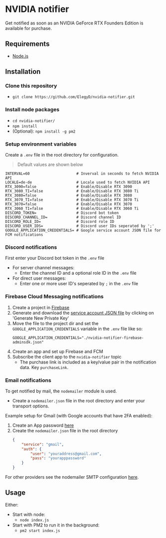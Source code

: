 # NVIDIA notifier

Get notified as soon as an NVIDIA GeForce RTX Founders Edition is available for purchase.

## Requirements

- [Node.js](https://nodejs.org/)

## Installation

### Clone this repository

- `git clone https://github.com/ElegyD/nvidia-notifier.git`

### Install node packages

- `cd nvidia-notifier/`
- `npm install`
- (Optional): `npm install -g pm2`

### Setup environment variables

Create a `.env` file in the root directory for configuration.  
> Default values are shown below
```
INTERVAL=60                     # Inverval in seconds to fetch NVIDIA API
LOCALE=de-de                    # Locale used to fetch NVIDIA API
RTX_3090=false                  # Enable/Disable RTX 3090
RTX_3080_TI=false               # Enable/Disable RTX 3080 Ti
RTX_3080=false                  # Enable/Disable RTX 3080
RTX_3070_TI=false               # Enable/Disable RTX 3070 Ti
RTX_3070=false                  # Enable/Disable RTX 3070
RTX_3060_TI=false               # Enable/Disable RTX 3060 Ti
DISCORD_TOKEN=                  # Discord bot token
DISCORD_CHANNEL_ID=             # Discord channel ID
DISCORD_ROLE_ID=                # Discord role ID
DISCORD_USER_IDS=               # Discord user IDs seperated by ';'
GOOGLE_APPLICATION_CREDENTIALS= # Google service account JSON file for FCM notifications
```

### Discord notifications

First enter your Discord bot token in the `.env` file

- For server channel messages:
    - Enter the channel ID and a optional role ID in the `.env` file
- For direct user messages:
    - Enter one or more user ID's seperated by `;` in the `.env` file

### Firebase Cloud Messaging notifications

1. Create a project in [Firebase](https://console.firebase.google.com/)
2. Generate and download the [service account JSON file](https://console.firebase.google.com/project/_/settings/serviceaccounts/adminsdk) by clicking on 'Generate New Private Key'
3. Move the file to the project dir and set the `GOOGLE_APPLICATION_CREDENTIALS` variable in the `.env` file like so:  
    ```
    GOOGLE_APPLICATION_CREDENTIALS="./nvidia-notifier-firebase-adminsdk.json"
    ```
4. Create an app and set up Firebase and FCM
5. Subscribe the client app to the `nvidia-notifier` topic
    - The purchase link is included as a key/value pair in the notification data. Key `purchaseLink`.

### Email notifications

To get notified by mail, the `nodemailer` module is used.

- Create a `nodemailer.json` file in the root directory and enter your transport options.  

Example setup for Gmail (with Google accounts that have 2FA enabled):

1. Create an App password [here](https://myaccount.google.com/apppasswords)
2. Create the `nodemailer.json` file in the root directory
    ```json
    {
        "service": "gmail",
        "auth": {
            "user": "youraddress@gmail.com",
            "pass": "yourapppassword"
        }
    }
    ```

For other providers see the nodemailer SMTP configuration [here](https://nodemailer.com/smtp/).

## Usage

Either:  
- Start with node:
    - `node index.js`
- Start with PM2 to run it in the background:
    - `pm2 start index.js`
